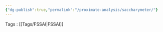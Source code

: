 ```yaml
---
{"dg-publish":true,"permalink":"/proximate-analysis/saccharymeter/"}
---
```


Tags : [[Tags/FSSAI\|FSSAI]]